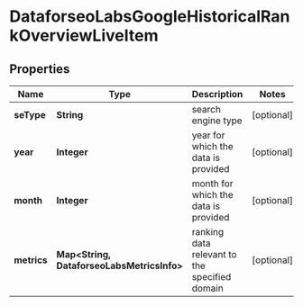 # DataforseoLabsGoogleHistoricalRankOverviewLiveItem


## Properties

| Name | Type | Description | Notes |
|------------ | ------------- | ------------- | -------------|
**seType** | **String** | search engine type |[optional]|
**year** | **Integer** | year for which the data is provided |[optional]|
**month** | **Integer** | month for which the data is provided |[optional]|
**metrics** | **Map<String, DataforseoLabsMetricsInfo>** | ranking data relevant to the specified domain |[optional]|
